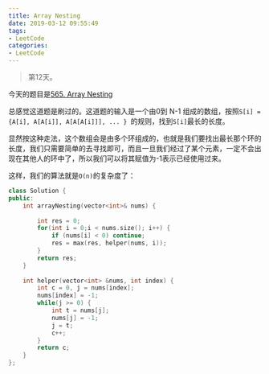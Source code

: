 ```yaml
---
title: Array Nesting
date: 2019-03-12 09:55:49
tags:
- LeetCode
categories:
- LeetCode
---
```


> 第12天。

今天的题目是[565. Array Nesting](https://leetcode.com/problems/array-nesting/)

总感觉这道题是刷过的。这道题的输入是一个由0到 N-1 组成的数组，按照`S[i] = {A[i], A[A[i]], A[A[A[i]]], ... } `的规则，找到`S[i]`最长的长度。

显然按这种走法，这个数组会是由多个环组成的，也就是我们要找出最长那个环的长度，我们只需要简单的去寻找即可，而且一旦我们经过了某个元素，一定不会出现在其他人的环中了，所以我们可以将其赋值为-1表示已经使用过来。

这样，我们的算法就是`O(n)`的复杂度了：

```c++
class Solution {
public:
    int arrayNesting(vector<int>& nums) {
        
        int res = 0;
        for(int i = 0;i < nums.size(); i++) {
            if (nums[i] < 0) continue;
            res = max(res, helper(nums, i));
        }
        return res;
    }
    
    int helper(vector<int> &nums, int index) {
        int c = 0, j = nums[index];
        nums[index] = -1;
        while(j >= 0) {
            int t = nums[j];
            nums[j] = -1;
            j = t;
            c++;
        }
        return c;
    }
};
```